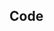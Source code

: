 ## Code

<div 
  class="tmp-showcase" 
  data-height="80" 
  data-src="/_imports/ec/components/preview/ec-component-search-form.html"></div>
